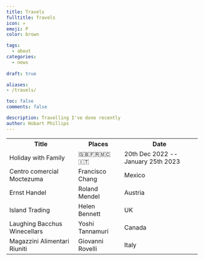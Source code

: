 ```yaml
---
title: Travels
fulltitle: Travels
icon: ✈️
emoji: P
color: brown

tags: 
  - about
categories:
  - news
  
draft: true

aliases:
- /travels/

toc: false
comments: false

description: Travelling I've done recently
author: Hobart Phillips
---
```


<table>
  <tr>
	<th>Title</th>
	<th>Places</th>
	<th>Date</th>
  </tr>
  <tr>
	<td>Holiday with Family</td>
	<td>🇬🇧🇫🇷🇲🇨🇮🇹</td>
	<td>20th Dec 2022 -- January 25th 2023</td>
  </tr>
  <tr>
	<td>Centro comercial Moctezuma</td>
	<td>Francisco Chang</td>
	<td>Mexico</td>
  </tr>
  <tr>
	<td>Ernst Handel</td>
	<td>Roland Mendel</td>
	<td>Austria</td>
  </tr>
  <tr>
	<td>Island Trading</td>
	<td>Helen Bennett</td>
	<td>UK</td>
  </tr>
  <tr>
	<td>Laughing Bacchus Winecellars</td>
	<td>Yoshi Tannamuri</td>
	<td>Canada</td>
  </tr>
  <tr>
	<td>Magazzini Alimentari Riuniti</td>
	<td>Giovanni Rovelli</td>
	<td>Italy</td>
  </tr>
</table>